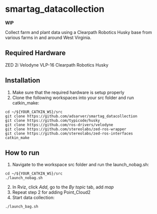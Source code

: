 # smartag_datacollection
  **WIP**
  
  Collect farm and plant data using a Clearpath Robotics Husky base from various farms in and around West Virginia.
  
## Required Hardware

 ZED 2i
 Velodyne VLP-16
 Clearpath Robotics Husky

## Installation
  1. Make sure that the required hardware is setup properly
  2. Clone the following workspaces into your src folder and run catkin_make:
  ```
  cd ~/${YOUR_CATKIN_WS}/src
  git clone https://github.com/adsarver/smartag_datacollection
  git clone https://github.com/typicode/husky
  git clone https://github.com/ros-drivers/velodyne
  git clone https://github.com/stereolabs/zed-ros-wrapper
  git clone https://github.com/stereolabs/zed-ros-interfaces
  catkin_make
  ```

## How to run
  1. Navigate to the workspace src folder and run the launch_nobag.sh:
  ```
  cd ~/${YOUR_CATKIN_WS}/src
  ./launch_nobag.sh
  ```
2. In Rviz, click *Add*, go to the *By topic* tab, add *map*
3. Repeat step 2 for adding Point_Cloud2
4. Start data collection:
  ```
  ./launch_bag.sh
  ```
